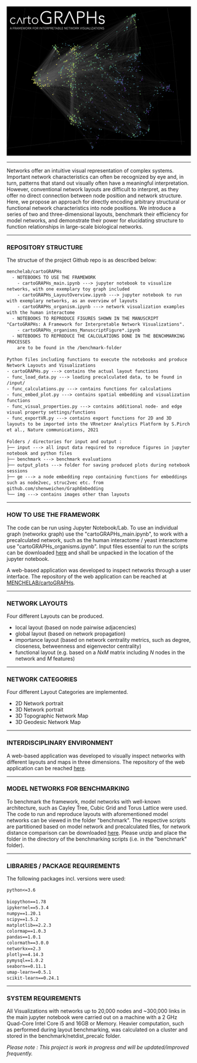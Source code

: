 ![cartographs](img/cartographs_img01.png)

---

Networks offer an intuitive visual representation of complex systems. Important network
characteristics can often be recognized by eye and, in turn, patterns that stand out
visually often have a meaningful interpretation. However, conventional network layouts
are difficult to interpret, as they offer no direct connection between node position and
network structure. Here, we propose an approach for directly encoding arbitrary
structural or functional network characteristics into node positions. We introduce a
series of two and three-dimensional layouts, benchmark their efficiency for model
networks, and demonstrate their power for elucidating structure to function 
relationships in large-scale biological networks.

---

### **REPOSITORY STRUCTURE**
The structue of the project Github repo is as described below:
```
menchelab/cartoGRAPHs
  - NOTEBOOKS TO USE THE FRAMEWORK
    - cartoGRAPHs_main.ipynb ---> jupyter notebook to visualize networks, with one exemplary toy graph included 
    - cartoGRAPHs_LayoutOverview.ipynb ---> jupyter notebook to run with exemplary networks, as an overview of layouts 
    - cartoGRAPHs_organism.ipynb ---> network visualization examples with the human interactome
  - NOTEBOOKS TO REPRODUCE FIGURES SHOWN IN THE MANUSCRIPT "CartoGRAPHs: A Framework for Interpretable Network Visualizations". 
    - cartoGRAPHs_organisms_ManuscriptFigure*.ipynb
  - NOTEBOOKS TO REPRODUCE THE CALCULATIONS DONE IN THE BENCHMARKING PROCESSES
    are to be found in the /benchmark-folder
    
Python files including functions to execute the notebooks and produce Network Layouts and Visualizations
- cartoGRAPHs.py ---> contains the actual layout functions
- func_load_data.py ---> loading precalculated data, to be found in /input/
- func_calculations.py ---> contains functions for calculations 
- func_embed_plot.py ---> contains spatial embedding and visualization functions 
- func_visual_properties.py ---> contains additional node- and edge visual property settings/functions
- func_exportVR.py ---> contains export functions for 2D and 3D layouts to be imported into the VRnetzer Analytics Platform by S.Pirch et al., Nature communications, 2021

Folders / directories for input and output : 
├── input ---> all input data required to reproduce figures in jupyter notebook and python files
├── benchmark ---> benchmark evaluations 
├── output_plots ---> folder for saving produced plots during notebook sessions
├── ge ---> a node embedding repo containing functions for embeddings such as node2vec, struc2vec etc. from github.com/shenweichen/GraphEmbedding
└── img ---> contains images other than layouts
```

---

### **HOW TO USE THE FRAMEWORK**

The code can be run using Jupyter Notebook/Lab. To use an individual graph (networkx graph) use the "cartoGRAPHs_main.ipynb", to work with a precalculated network, such as the human interactome / yeast interactome use
"cartoGRAPHs_organisms.ipynb". 
Input files essential to run the scripts can be downloaded
[here](https://drive.google.com/file/d/1_FR-It9-h9ZZ1Pn-ErwGqxxIlMCHG_54/view?usp=sharing) and shall be unpacked in the location of the jupyter notebook. 

A web-based application was developed to inspect networks through a user interface. The repository of the web application can be reached at [MENCHELAB/cartoGRAPHs](https://github.com/menchelab/cartoGRAPHs_app). 

---

### **NETWORK LAYOUTS**
Four different Layouts can be produced. 

+ local layout (based on node pairwise adjacencies)
+ global layout (based on network propagation)
+ importance layout (based on network centrality metrics, such as degree, closeness, betweenness and eigenvector centrality)
+ functional layout (e.g. based on a *NxM* matrix including *N* nodes in the network and *M* features)

---

### **NETWORK CATEGORIES**

Four different Layout Categories are implemented. 
+ 2D Network portrait
+ 3D Network portrait
+ 3D Topographic Network Map
+ 3D Geodesic Network Map

---

### **INTERDISCIPLINARY ENVIRONMENT**

A web-based application was developed to visually inspect networks with different layouts and maps in three dimensions. The repository of the web application can be reached [here](https://github.com/chris-huetter/cartoGRAPHs_app).

---

### **MODEL NETWORKS FOR BENCHMARKING**

To benchmark the framework, model networks with well-known architecture, such as Cayley Tree, Cubic Grid and Torus Lattice were used.
The code to run and reproduce layouts with aforementioned model networks can be viewed in the folder "benchmark". The respective scripts are partitioned based on model network and precalculated files, for network distance comparison can be downloaded [here](https://drive.google.com/file/d/1_Fhc6pbW8TfCB9jYUQGG-8I5qLs1niUZ/view?usp=sharing). Please unzip and place the folder in the directory of the benchmarking scripts (i.e. in the "benchmark" folder). 

---

### **LIBRARIES / PACKAGE REQUIREMENTS**

The following packages incl. versions were used: 
```
python<=3.6

biopython==1.78
ipykernel==5.3.4
numpy==1.20.1
scipy==1.5.2
matplotlib==2.2.3
colormap==1.0.3
pandas==1.0.1
colormath==3.0.0
networkx==2.3
plotly==4.14.3
pymysql==1.0.2
seaborn==0.11.1
umap-learn==0.5.1
scikit-learn==0.24.1

```

---

### **SYSTEM REQUIREMENTS**
All Visualizations with networks up to 20,000 nodes and ~300,000 links in the main jupyter notebook were carried out on a machine with a 2 GHz Quad-Core Intel Core i5 and 16GB or Memory. 
Heavier computation, such as performed during layout benchmarking, was calculated on a cluster and stored in the benchmark/netdist_precalc folder. 

*Please note : This project is work in progress and will be updated/improved frequently.*

